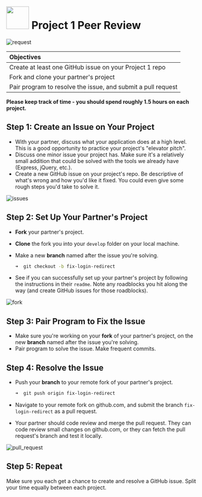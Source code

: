 # <img src="https://cloud.githubusercontent.com/assets/7833470/10899314/63829980-8188-11e5-8cdd-4ded5bcb6e36.png" height="60"> Project 1 Peer Review

![request](https://cloud.githubusercontent.com/assets/7833470/11257325/b3ba61b0-8e05-11e5-8f60-ebcc940f05e8.gif)

| Objectives |
| :--- |
| Create at least one GitHub issue on your Project 1 repo |
| Fork and clone your partner's project |
| Pair program to resolve the issue, and submit a pull request |

**Please keep track of time - you should spend roughly 1.5 hours on each project.**

## Step 1: Create an Issue on Your Project

* With your partner, discuss what your application does at a high level. This is a good opportunity to practice your project's "elevator pitch".
* Discuss one minor issue your project has. Make sure it's a relatively small addition that could be solved with the tools we already have (Express, jQuery, etc.).
* Create a new GitHub issue on your project's repo. Be descriptive of what's wrong and how you'd like it fixed. You could even give some rough steps you'd take to solve it.

![issues](imgs/issue.png)

## Step 2: Set Up Your Partner's Project

* **Fork** your partner's project.
* **Clone** the fork you into your `develop` folder on your local machine.
* Make a new **branch** named after the issue you're solving.

  ```zsh
  ➜  git checkout -b fix-login-redirect
  ```

* See if you can successfully set up your partner's project by following the instructions in their `readme`. Note any roadblocks you hit along the way (and create GitHub issues for those roadblocks).

![fork](imgs/fork.png)

## Step 3: Pair Program to Fix the Issue

* Make sure you're working on your **fork** of your partner's project, on the new **branch** named after the issue you're solving.
* Pair program to solve the issue. Make frequent commits.

## Step 4: Resolve the Issue

* Push your **branch** to your remote fork of your partner's project.

  ```zsh
  ➜  git push origin fix-login-redirect
  ```

* Navigate to your remote fork on github.com, and submit the branch `fix-login-redirect` as a pull request.
* Your partner should code review and merge the pull request. They can code review small changes on github.com, or they can fetch the pull request's branch and test it locally.

![pull_request](imgs/pull_request.png)

## Step 5: Repeat

Make sure you each get a chance to create and resolve a GitHub issue. Split your time equally between each project.

